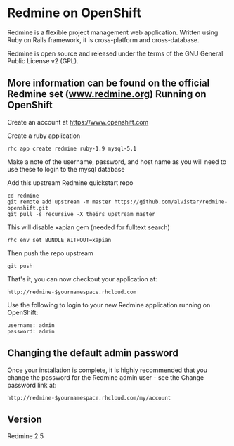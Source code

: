 Redmine on OpenShift
=========================

Redmine is a flexible project management web application. Written using Ruby on Rails framework, it is cross-platform and cross-database.

Redmine is open source and released under the terms of the GNU General Public License v2 (GPL).

More information can be found on the official Redmine set (www.redmine.org)
Running on OpenShift
--------------------

Create an account at https://www.openshift.com

Create a ruby application

	rhc app create redmine ruby-1.9 mysql-5.1 

Make a note of the username, password, and host name as you will need to use these to login to the mysql database

Add this upstream Redmine quickstart repo

	cd redmine
	git remote add upstream -m master https://github.com/alvistar/redmine-openshift.git
	git pull -s recursive -X theirs upstream master

This will disable xapian gem (needed for fulltext search)

	rhc env set BUNDLE_WITHOUT=xapian

Then push the repo upstream

	git push

That's it, you can now checkout your application at:

	http://redmine-$yournamespace.rhcloud.com


Use the following to login to your new Redmine application running on OpenShift:

	username: admin
	password: admin


Changing the default admin password
-----------------------------------
Once your installation is complete, it is highly recommended that you change
the password for the Redmine admin user - see the Change password link at:

	http://redmine-$yournamespace.rhcloud.com/my/account

Version
-----------------------------------
Redmine 2.5
